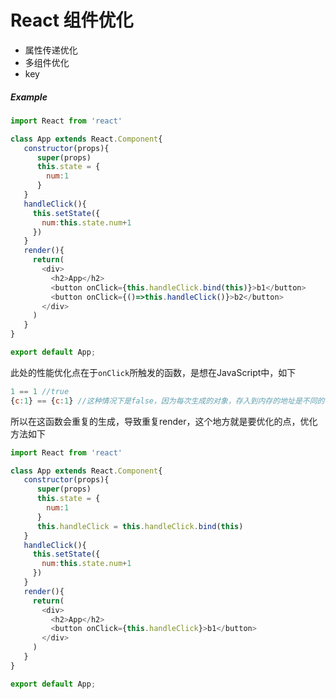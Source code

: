 # React 组件优化

* 属性传递优化
* 多组件优化
* key

##### Example

```js
import React from 'react'

class App extends React.Component{
   constructor(props){
      super(props)
      this.state = {
        num:1
      }
   }
   handleClick(){
     this.setState({
       num:this.state.num+1
     })
   }
   render(){
     return(
       <div>
         <h2>App</h2>
         <button onClick={this.handleClick.bind(this)}>b1</button>
         <button onClick={()=>this.handleClick()}>b2</button>
       </div>
     )
   }
}

export default App;
```

此处的性能优化点在于`onClick`所触发的函数，是想在JavaScript中，如下

```js
1 == 1 //true
{c:1} == {c:1} //这种情况下是false，因为每次生成的对象，存入到内存的地址是不同的
```

所以在这函数会重复的生成，导致重复render，这个地方就是要优化的点，优化方法如下

```js
import React from 'react'

class App extends React.Component{
   constructor(props){
      super(props)
      this.state = {
        num:1
      }
      this.handleClick = this.handleClick.bind(this)
   }
   handleClick(){
     this.setState({
       num:this.state.num+1
     })
   }
   render(){
     return(
       <div>
         <h2>App</h2>
         <button onClick={this.handleClick}>b1</button>
       </div>
     )
   }
}

export default App;
```



